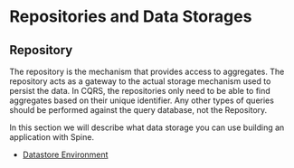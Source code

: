 # Repositories and Data Storages

## Repository
The repository is the mechanism that provides access to aggregates. The repository acts as a gateway to the actual storage mechanism used to persist the data. In CQRS, the repositories only need to be able to find aggregates based on their unique identifier. Any other types of queries should be performed against the query database, not the Repository.

In this section we will describe what data storage you can use building an application with Spine.

* [Datastore Environment](../data-storage/configuring-local-datastore-environment.md)
